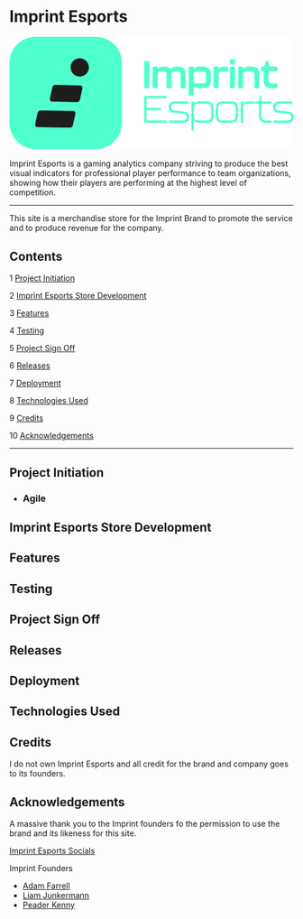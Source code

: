 # Imprint Esports

![Imprint Esports Logo](doc/Imrpint.png)

Imprint Esports is a gaming analytics company striving to produce the best visual indicators for professional player performance to team organizations, showing how their players are performing at the highest level of competition.

---
This site is a merchandise store for the Imprint Brand to promote the service and to produce revenue for the company.

## **Contents**

1 [Project Initiation](#1-project-initiation)

2 [Imprint Esports Store Development](#2-Imprint-Esports-Store-Development)

3 [Features](#3-features)

4 [Testing](#4-testing)

5 [Project Sign Off](#5-project-sign-off)

6 [Releases](#6-releases)

7 [Deployment](#7-deployment)

8 [Technologies Used](#8-technologies-used)

9 [Credits](#9-credits)

10 [Acknowledgements](#10-acknowledgements)

---

## Project Initiation

- ### Agile
 

## Imprint Esports Store Development

## Features

## Testing

## Project Sign Off

## Releases

## Deployment

## Technologies Used

## Credits

I do not own Imprint Esports and all credit for the brand and company goes to its founders.

## Acknowledgements

A massive thank you to the Imprint founders fo the permission to use the brand and its likeness for this site.

[Imprint Esports Socials](https://linktr.ee/imprintesports)

Imprint Founders

- [Adam Farrell](https://www.linkedin.com/in/adampfarrell/)
- [Liam Junkermann](https://www.linkedin.com/in/liamjunkermann/)
- [Peader Kenny](https://www.linkedin.com/in/peadarkenny/)

